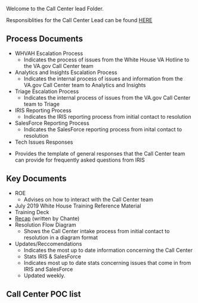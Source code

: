 Welcome to the Call Center lead Folder.

Responsiblities for the Call Center Lead can be found [HERE](https://github.com/department-of-veterans-affairs/va.gov-team/blob/master/teams/vsp/teams/triage/call-center/call-center-lead-responsibilities.md)

## Process Documents
- WHVAH Escalation Process
  * Indicates the process of issues from the White House VA Hotline to the VA.gov Call Center team
- Analytics and Insights Escalation Process
  * Indicates the internal process of issues and information from the VA.gov Call Center team to Analytics and Insights
- Triage Escalation Process
  * Indicates the internal process of issues from the VA.gov Call Center team to Triage
- IRIS Reporting Process
  * Indicates the IRIS reporting process from initial contact to resolution
- SalesForce Reporting Process
  * Indicates the SalesForce reporting process from inital contact to resolution
- Tech Issues Responses
 * Provides the template of general responses that the Call Center team can provide for frequently asked questions from IRIS

## Key Documents
- ROE
  * Advises on how to interact with the Call Center team
- July 2019 White House Training Reference Material
- Training Deck
- [Recap](https://github.com/department-of-veterans-affairs/va.gov-team/blob/master/teams/vsp/teams/insights-analytics/research/WHH-visit-synthesis.md) (written by Chante)
- Resolution Flow Diagram
  * Shows the Call Center intake process from initial contact to resolution in a diagram format
- Updates/Reccomendations
  * Indicates the most up to date information concerning the Call Center
  - Stats IRIS & SalesForce
   * Indicates most up to date stats concerning issues that come in from IRIS and SalesForce
   * Updated weekly.

## Call Center POC list

